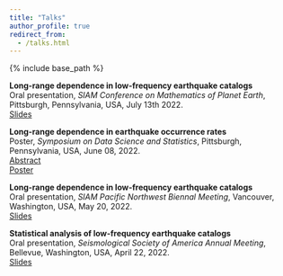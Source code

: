 ```yaml
---
title: "Talks"
author_profile: true
redirect_from:
  - /talks.html
---
```


{% include base_path %}

<!-- Leave two spaces at the end -->

**Long-range dependence in low-frequency earthquake catalogs**  
Oral presentation, *SIAM Conference on Mathematics of Planet Earth*, Pittsburgh, Pennsylvania, USA, July 13th 2022.   
[Slides](/files/Ducellier_SIAM_MPE_2022.pdf) &nbsp;  

**Long-range dependence in earthquake occurrence rates**  
Poster, *Symposium on Data Science and Statistics*, Pittsburgh, Pennsylvania, USA, June 08, 2022.  
[Abstract](/files/Ducellier_SDSS_2022_abstract.pdf) &nbsp;  
[Poster](/files/Ducellier_SDSS_2022_poster.pdf) &nbsp;  

**Long-range dependence in low-frequency earthquake catalogs**  
Oral presentation, *SIAM Pacific Northwest Biennal Meeting*, Vancouver, Washington, USA, May 20, 2022.  
[Slides](/files/Ducellier_SIAM_PNW_2022.pdf) &nbsp;  

**Statistical analysis of low-frequency earthquake catalogs**  
Oral presentation, *Seismological Society of America Annual Meeting*, Bellevue, Washington, USA, April 22, 2022.  
[Slides](/files/Ducellier_SSA_2022.pdf) &nbsp;  

